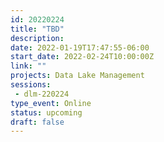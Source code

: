 ```yaml
---
id: 20220224
title: "TBD"
description: 
date: 2022-01-19T17:47:55-06:00
start_date: 2022-02-24T10:00:00Z
link: "" 
projects: Data Lake Management
sessions:
 - dlm-220224
type_event: Online
status: upcoming
draft: false
---
```




